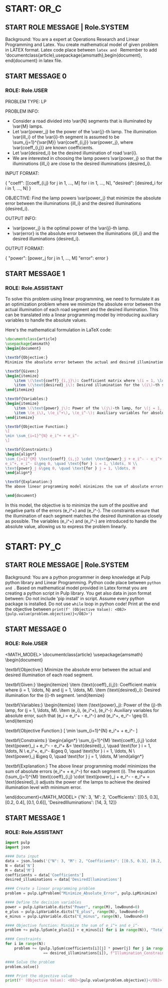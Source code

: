 # START: OR_C 
## START ROLE MESSAGE | Role.SYSTEM 
Background: You are a expert at Operations Research and Linear Programming and Latex. You create mathematical model of given problem in LATEX format. Latex code place between ```latex and ``` Remember to add 'documentclass{article},usepackage{amsmath},begin{document}, end{document} in latex file. 
## START MESSAGE 0 
### ROLE: Role.USER
<DESCRIPTION>
PROBLEM TYPE: LP

PROBLEM INFO: 

- Consider a road divided into \var{N} segments that is illuminated by \var{M} lamps.
- Let \var{power_j} be the power of the \var{j}-th lamp. The illumination \var{ill_i} of the \var{i}-th segment is assumed to be \sum_{j=1}^{\var{M}} \var{coeff_{i,j}} \var{power_j}, where \var{coeff_{i,j}} are known coefficients.
- Let \var{desired_i} be the desired illumination of road \var{i}. 
- We are interested in choosing the lamp powers \var{power_j} so that the illuminations {ill_i} are close to the desired illuminations {desired_i}. 

INPUT FORMAT: 

{
    "coeff": [[coeff_{i,j} for j in 1, ..., M] for i in 1, ..., N],
    "desired": [desired_i for i in 1, ..., N]
}

OBJECTIVE: Find the lamp powers \var{power_j} that minimize the absolute error between the illuminations {ill_i} and the desired illuminations {desired_i}.

OUTPUT INFO:

- \var{power_j} is the optimal power of the \var{j}-th lamp.
- \var{error} is the absolute error between the illuminations {ill_i} and the desired illuminations {desired_i}.

OUTPUT FORMAT:

{
    "power": [power_j for j in 1, ..., M]
    "error": error
}
</DESCRIPTION>


## START MESSAGE 1 
### ROLE: Role.ASSISTANT
To solve this problem using linear programming, we need to formulate it as an optimization problem where we minimize the absolute error between the actual illumination of each road segment and the desired illumination. This can be translated into a linear programming model by introducing auxiliary variables to handle the absolute values.

Here's the mathematical formulation in LaTeX code:

```latex
\documentclass{article}
\usepackage{amsmath}
\begin{document}

\textbf{Objective:}
Minimize the absolute error between the actual and desired illumination of each road segment.

\textbf{Given:}
\begin{itemize}
    \item \(\text{coeff}_{i,j}\): Coefficient matrix where \(i = 1, \ldots, N\) and \(j = 1, \ldots, M\).
    \item \(\text{desired}_i\): Desired illumination for the \(i\)-th segment.
\end{itemize}

\textbf{Variables:}
\begin{itemize}
    \item \(\text{power}_j\): Power of the \(j\)-th lamp, for \(j = 1, \ldots, M\).
    \item \(e_i\), \(e_i^+\), \(e_i^-\): Auxiliary variables for absolute error, such that \(e_i = e_i^+ - e_i^-\) and \(e_i^+, e_i^- \geq 0\).
\end{itemize}

\textbf{Objective Function:}
\[
\min \sum_{i=1}^{N} e_i^+ + e_i^-
\]

\textbf{Constraints:}
\begin{align*}
\sum_{j=1}^{M} \text{coeff}_{i,j} \cdot \text{power}_j + e_i^- - e_i^+ &= \text{desired}_i, \quad \text{for } i = 1, \ldots, N \\
e_i^+, e_i^- &\geq 0, \quad \text{for } i = 1, \ldots, N \\
\text{power}_j &\geq 0, \quad \text{for } j = 1, \ldots, M
\end{align*}

\textbf{Explanation:}
The above linear programming model minimizes the sum of absolute errors \(e_i^+ + e_i^-\) for each segment \(i\). The equation \(\sum_{j=1}^{M} \text{coeff}_{i,j} \cdot \text{power}_j + e_i^- - e_i^+ = \text{desired}_i\) adjusts the power of the lamps to achieve the desired illumination level with minimum error.

\end{document}
```

In this model, the objective is to minimize the sum of the positive and negative parts of the errors \(e_i^+\) and \(e_i^-\). The constraints ensure that the illumination of each segment matches the desired illumination as closely as possible. The variables \(e_i^+\) and \(e_i^-\) are introduced to handle the absolute value, allowing us to express the problem linearly.

# START: PY_C 
## START ROLE MESSAGE | Role.SYSTEM 
Background: You are a python programmer in deep knowledge at Pulp python library and Linear Programming. Python code place between ```python and ```. Based on mathematical model provided in Latex format you are creating a python script in Pulp library. You get also data in json format between: <DATA></DATA> Do not include 'pip install' in script. Assume every python package is installed. Do not use `while` loop in python code! Print at the end the objective between <OBJ></OBJ> `print(f' (Objective Value): <OBJ>{pulp.value(problem.objective)}</OBJ>')` 
## START MESSAGE 0 
### ROLE: Role.USER
<MATH_MODEL>
\documentclass{article}
\usepackage{amsmath}
\begin{document}

\textbf{Objective:}
Minimize the absolute error between the actual and desired illumination of each road segment.

\textbf{Given:}
\begin{itemize}
    \item \(\text{coeff}_{i,j}\): Coefficient matrix where \(i = 1, \ldots, N\) and \(j = 1, \ldots, M\).
    \item \(\text{desired}_i\): Desired illumination for the \(i\)-th segment.
\end{itemize}

\textbf{Variables:}
\begin{itemize}
    \item \(\text{power}_j\): Power of the \(j\)-th lamp, for \(j = 1, \ldots, M\).
    \item \(e_i\), \(e_i^+\), \(e_i^-\): Auxiliary variables for absolute error, such that \(e_i = e_i^+ - e_i^-\) and \(e_i^+, e_i^- \geq 0\).
\end{itemize}

\textbf{Objective Function:}
\[
\min \sum_{i=1}^{N} e_i^+ + e_i^-
\]

\textbf{Constraints:}
\begin{align*}
\sum_{j=1}^{M} \text{coeff}_{i,j} \cdot \text{power}_j + e_i^- - e_i^+ &= \text{desired}_i, \quad \text{for } i = 1, \ldots, N \\
e_i^+, e_i^- &\geq 0, \quad \text{for } i = 1, \ldots, N \\
\text{power}_j &\geq 0, \quad \text{for } j = 1, \ldots, M
\end{align*}

\textbf{Explanation:}
The above linear programming model minimizes the sum of absolute errors \(e_i^+ + e_i^-\) for each segment \(i\). The equation \(\sum_{j=1}^{M} \text{coeff}_{i,j} \cdot \text{power}_j + e_i^- - e_i^+ = \text{desired}_i\) adjusts the power of the lamps to achieve the desired illumination level with minimum error.

\end{document}</MATH_MODEL>
<DATA>
{'N': 3, 'M': 2, 'Coefficients': [[0.5, 0.3], [0.2, 0.4], [0.1, 0.6]], 'DesiredIlluminations': [14, 3, 12]}</DATA>


## START MESSAGE 1 
### ROLE: Role.ASSISTANT
```python
import pulp
import json

#### Data input
data = json.loads('{"N": 3, "M": 2, "Coefficients": [[0.5, 0.3], [0.2, 0.4], [0.1, 0.6]], "DesiredIlluminations": [14, 3, 12]}')
N = data['N']
M = data['M']
coefficients = data['Coefficients']
desired_illuminations = data['DesiredIlluminations']

#### Create a linear programming problem
problem = pulp.LpProblem("Minimize_Absolute_Error", pulp.LpMinimize)

#### Define the decision variables
power = pulp.LpVariable.dicts("Power", range(M), lowBound=0)
e_plus = pulp.LpVariable.dicts("E_plus", range(N), lowBound=0)
e_minus = pulp.LpVariable.dicts("E_minus", range(N), lowBound=0)

#### Objective function: Minimize the sum of e_i^+ and e_i^-
problem += pulp.lpSum(e_plus[i] + e_minus[i] for i in range(N)), "Total_Absolute_Error"

#### Constraints
for i in range(N):
    problem += (pulp.lpSum(coefficients[i][j] * power[j] for j in range(M)) + e_minus[i] - e_plus[i] 
                 == desired_illuminations[i]), f"Illumination_Constraint_{i + 1}"

#### Solve the problem
problem.solve()

#### Print the objective value
print(f' (Objective Value): <OBJ>{pulp.value(problem.objective)}</OBJ>')
```


